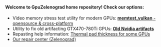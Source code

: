 ---
---

#### Welcome to GpuZelenograd home repository! Check our options:
* Video memory stress test utility for modern GPUs: [**memtest_vulkan** - opensource & cross-platform](https://github.com/GpuZelenograd/memtest_vulkan)
* Utility to fix old artifacting GTX470-780Ti GPUs: [**Old Nvidia artifacts**](https://gpuzelenograd.github.io/NVIDIA)
* Repasting help information: [Thermal pad thickness for some GPUs](https://github.com/GpuZelenograd/.github/blob/main/ThermalPadThickness.md)
* [Our repair center (Zelenograd)](https://GpuZelenograd.github.io?noredirectrepo)
